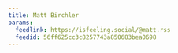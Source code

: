 ```yaml
---
title: Matt Birchler
params:
  feedlink: https://isfeeling.social/@matt.rss
  feedid: 56ff625cc3c8257743a850683bea0698
---
```

